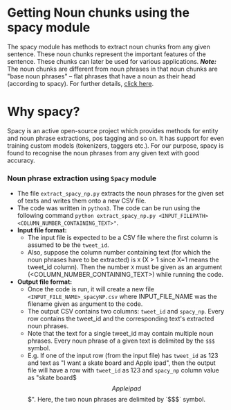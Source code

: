 # Getting Noun chunks using the spacy module
The spacy module has methods to extract noun chunks from any given sentence. These noun chunks represent the important features of the sentence. These chunks can later be used for various applications.
***Note:*** The noun chunks are different from noun phrases in that noun chunks are "base noun phrases" – flat phrases that have a noun as their head (according to spacy). For further details, [click here](https://spacy.io/usage/linguistic-features#noun-chunks).

# Why spacy?
Spacy is an active open-source project which provides methods for entity and noun phrase extractions, pos tagging and so on. It has support for even training custom models (tokenizers, taggers etc.). For our purpose, spacy is found to recognise the noun phrases from any given text with good accuracy.

### Noun phrase extraction using `Spacy` module
* The file `extract_spacy_np.py` extracts the noun phrases for the given set of texts and writes them onto a new CSV file.
* The code was written in `python3`. The code can be run using the following command `python extract_spacy_np.py <INPUT_FILEPATH> <COLUMN_NUMBER_CONTAINING_TEXT>"`.
* **Input file format:**
    *  The input file is expected to be a CSV file where the first column is assumed to be the `tweet_id`.
    *  Also, suppose the column number containing text (for which the noun phrases have to be extracted) is `X` (X > 1 since X=1 means the tweet_id column). Then the number `X` must be given as an argument (<COLUMN_NUMBER_CONTAINING_TEXT>) while running the code.
* **Output file format:**
    * Once the code is run, it will create a new file `<INPUT_FILE_NAME>_spacyNP.csv` where INPUT_FILE_NAME was the filename given as argument to the code.
    * The output CSV contains two columns: `tweet_id` and `spacy_np`. Every row contains the tweet_id and the corresponding text's extracted noun phrases.
    * Note that the text for a single tweet_id may contain multiple noun phrases. Every noun phrase of a given text is delimited by the `$$$` symbol.
    * E.g. If one of the input row (from the input file) has `tweet_id` as 123 and text as "I want a skate board and Apple ipad", then the output file will have a row with `tweet_id` as 123 and `spacy_np` column value as "skate board$$$Apple ipad$$$". Here, the two noun phrases are delimited by `$$$` symbol.
